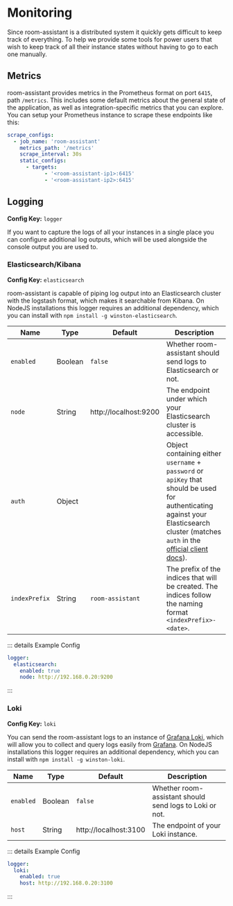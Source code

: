 # Monitoring

Since room-assistant is a distributed system it quickly gets difficult to keep track of everything. To help we provide some tools for power users that wish to keep track of all their instance states without having to go to each one manually.

## Metrics

room-assistant provides metrics in the Prometheus format on port `6415`, path `/metrics`. This includes some default metrics about the general state of the application, as well as integration-specific metrics that you can explore. You can setup your Prometheus instance to scrape these endpoints like this:

```yaml
scrape_configs:
  - job_name: 'room-assistant'
    metrics_path: '/metrics'
    scrape_interval: 30s
    static_configs:
      - targets:
      		- '<room-assistant-ip1>:6415'
      		- '<room-assistant-ip2>:6415'
```

## Logging

**Config Key:** `logger`

If you want to capture the logs of all your instances in a single place you can configure additional log outputs, which will be used alongside the console output you are used to.

### Elasticsearch/Kibana

**Config Key:** `elasticsearch`

room-assistant is capable of piping log output into an Elasticsearch cluster with the logstash format, which makes it searchable from Kibana. On NodeJS installations this logger requires an additional dependency, which you can install with `npm install -g winston-elasticsearch`.

| Name          | Type    | Default               | Description                                                  |
| ------------- | ------- | --------------------- | ------------------------------------------------------------ |
| `enabled`     | Boolean | `false`               | Whether room-assistant should send logs to Elasticsearch or not. |
| `node`        | String  | http://localhost:9200 | The endpoint under which your Elasticsearch cluster is accessible. |
| `auth`        | Object  |                       | Object containing either `username` + `password` or `apiKey` that should be used for authenticating against your Elasticsearch cluster (matches `auth` in the [official client docs](https://www.elastic.co/guide/en/elasticsearch/client/javascript-api/current/client-configuration.html)). |
| `indexPrefix` | String  | `room-assistant`      | The prefix of the indices that will be created. The indices follow the naming format `<indexPrefix>-<date>`. |

::: details Example Config

```yaml
logger:
  elasticsearch:
    enabled: true
    node: http://192.168.0.20:9200
```

:::

### Loki

**Config Key:** `loki`

You can send the room-assistant logs to an instance of [Grafana Loki](https://grafana.com/oss/loki/), which will allow you to collect and query logs easily from [Grafana](https://grafana.com/grafana/). On NodeJS installations this logger requires an additional dependency, which you can install with `npm install -g winston-loki`.

| Name      | Type    | Default               | Description                                             |
| --------- | ------- | --------------------- | ------------------------------------------------------- |
| `enabled` | Boolean | `false`               | Whether room-assistant should send logs to Loki or not. |
| `host`    | String  | http://localhost:3100 | The endpoint of your Loki instance.                     |

::: details Example Config

```yaml
logger:
  loki:
    enabled: true
    host: http://192.168.0.20:3100
```

:::